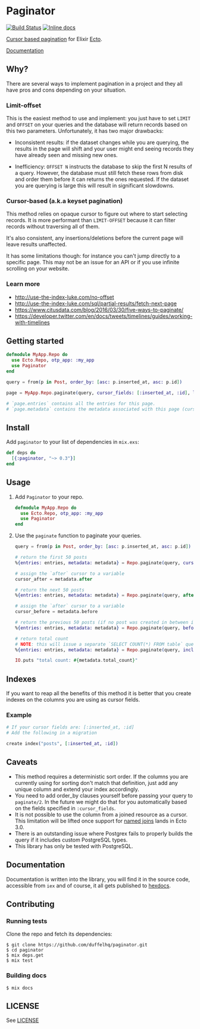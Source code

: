 # Paginator

[![Build Status](https://travis-ci.org/duffelhq/paginator.svg?branch=master)](https://travis-ci.org/duffelhq/paginator)
[![Inline docs](http://inch-ci.org/github/duffelhq/paginator.svg)](http://inch-ci.org/github/duffelhq/paginator)

[Cursor based pagination](http://use-the-index-luke.com/no-offset) for Elixir [Ecto](https://github.com/elixir-ecto/ecto).

[Documentation](https://hexdocs.pm/paginator)

## Why?

There are several ways to implement pagination in a project and they all have pros and cons depending on your situation.

### Limit-offset

This is the easiest method to use and implement: you just have to set `LIMIT` and `OFFSET` on your queries and the
database will return records based on this two parameters. Unfortunately, it has two major drawbacks:

* Inconsistent results: if the dataset changes while you are querying, the results in the page will shift and your user
might end seeing records they have already seen and missing new ones.

* Inefficiency: `OFFSET N` instructs the database to skip the first N results of a query. However, the database must still
fetch these rows from disk and order them before it can returns the ones requested. If the dataset you are querying is
large this will result in significant slowdowns.

### Cursor-based (a.k.a keyset pagination)

This method relies on opaque cursor to figure out where to start selecting records. It is more performant than
`LIMIT-OFFSET` because it can filter records without traversing all of them.

It's also consistent, any insertions/deletions before the current page will leave results unaffected.

It has some limitations though: for instance you can't jump directly to a specific page. This may
not be an issue for an API or if you use infinite scrolling on your website.

### Learn more

* http://use-the-index-luke.com/no-offset
* http://use-the-index-luke.com/sql/partial-results/fetch-next-page
* https://www.citusdata.com/blog/2016/03/30/five-ways-to-paginate/
* https://developer.twitter.com/en/docs/tweets/timelines/guides/working-with-timelines

## Getting started

```elixir
defmodule MyApp.Repo do
  use Ecto.Repo, otp_app: :my_app
  use Paginator
end

query = from(p in Post, order_by: [asc: p.inserted_at, asc: p.id])

page = MyApp.Repo.paginate(query, cursor_fields: [:inserted_at, :id], limit: 50)

# `page.entries` contains all the entries for this page.
# `page.metadata` contains the metadata associated with this page (cursors, limit, total count)
```

## Install

Add `paginator` to your list of dependencies in `mix.exs`:

```elixir
def deps do
  [{:paginator, "~> 0.3"}]
end
```

## Usage

1. Add `Paginator` to your repo.

    ```elixir
    defmodule MyApp.Repo do
      use Ecto.Repo, otp_app: :my_app
      use Paginator
    end
    ```

2. Use the `paginate` function to paginate your queries.

    ```elixir
    query = from(p in Post, order_by: [asc: p.inserted_at, asc: p.id])

    # return the first 50 posts
    %{entries: entries, metadata: metadata} = Repo.paginate(query, cursor_fields: [:inserted_at, :id], limit: 50)

    # assign the `after` cursor to a variable
    cursor_after = metadata.after

    # return the next 50 posts
    %{entries: entries, metadata: metadata} = Repo.paginate(query, after: cursor_after, cursor_fields: [:inserted_at, :id], limit: 50)

    # assign the `after` cursor to a variable
    cursor_before = metadata.before

    # return the previous 50 posts (if no post was created in between it should be the same list as in our first call to `paginate`)
    %{entries: entries, metadata: metadata} = Repo.paginate(query, before: cursor_before, cursor_fields: [:inserted_at, :id], limit: 50)

    # return total count
    # NOTE: this will issue a separate `SELECT COUNT(*) FROM table` query to the database.
    %{entries: entries, metadata: metadata} = Repo.paginate(query, include_total_count: true, cursor_fields: [:inserted_at, :id], limit: 50)

    IO.puts "total count: #{metadata.total_count}"
    ```

## Indexes

If you want to reap all the benefits of this method it is better that you create indexes on the columns you are using as
cursor fields.

### Example

```elixir
# If your cursor fields are: [:inserted_at, :id]
# Add the following in a migration

create index("posts", [:inserted_at, :id])
```

## Caveats

* This method requires a deterministic sort order. If the columns you are currently using for sorting don't match that
definition, just add any unique column and extend your index accordingly.
* You need to add order_by clauses yourself before passing your query to `paginate/2`. In the future we might do that
for you automatically based on the fields specified in `:cursor_fields`.
* It is not possible to use the column from a joined resource as a cursor. This limitation will be lifted once support for
[named joins](https://github.com/elixir-ecto/ecto/issues/2389) lands in Ecto 3.0.
* There is an outstanding issue where Postgrex fails to properly builds the query if it includes custom PostgreSQL types.
* This library has only be tested with PostgreSQL.

## Documentation

Documentation is written into the library, you will find it in the source code, accessible from `iex` and of course, it
all gets published to [hexdocs](http://hexdocs.pm/paginator).

## Contributing

### Running tests

Clone the repo and fetch its dependencies:

```
$ git clone https://github.com/duffelhq/paginator.git
$ cd paginator
$ mix deps.get
$ mix test
```

### Building docs

```
$ mix docs
```

## LICENSE

See [LICENSE](https://github.com/duffelhq/paginator/blob/master/LICENSE.txt)
